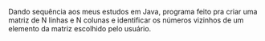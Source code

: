 Dando sequência aos meus estudos em Java, programa feito pra criar uma matriz de N linhas e N colunas e identificar os números vizinhos de um elemento da matriz escolhido pelo usuário.
